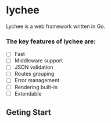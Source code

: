 # lychee
Lychee  is a web framework written in Go.

### The key features of lychee are:

- [ ] Fast
- [ ] Middleware support
- [ ] JSON validation
- [ ] Routes grouping
- [ ] Error management
- [ ] Rendering built-in
- [ ] Extendable

## Geting Start 
